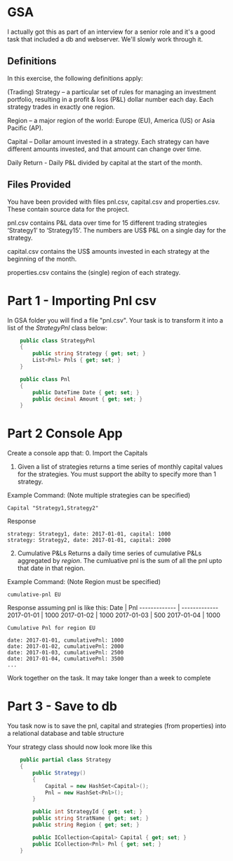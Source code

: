 # GSA

I actually got this as part of an interview for a senior role and it's a good task that included a db and webserver. We'll slowly work through it.

## Definitions
In this exercise, the following definitions apply:

(Trading) Strategy – a particular set of rules for managing an investment portfolio, resulting in a profit & loss (P&L) dollar number
each day. Each strategy trades in exactly one region.

Region – a major region of the world: Europe (EU), America (US) or Asia Pacific (AP).

Capital – Dollar amount invested in a strategy. Each strategy can have different amounts invested, and that amount can change
over time.

Daily Return - Daily P&L divided by capital at the start of the month.

## Files Provided
You have been provided with files pnl.csv, capital.csv and properties.csv. These contain source data for the project.

pnl.csv contains P&L data over time for 15 different trading strategies ‘Strategy1’ to ‘Strategy15’. The numbers are US$ P&L on a
single day for the strategy.

capital.csv contains the US$ amounts invested in each strategy at the beginning of the month.

properties.csv contains the (single) region of each strategy.


# Part 1 - Importing Pnl csv
In GSA folder you will find a file "pnl.csv". Your task is to transform it into a list of the _StrategyPnl_ class below:
```cs
    public class StrategyPnl
    {
        public string Strategy { get; set; }
        List<Pnl> Pnls { get; set; }
    }

    public class Pnl
    {
        public DateTime Date { get; set; }
        public decimal Amount { get; set; }
    }
```


# Part 2 Console App 
Create a console app that:
0. Import the Capitals

1. Given a list of strategies returns a time series of monthly capital values for the strategies. You must support the abilty to specify more than 1 strategy.

Example Command: (Note multiple strategies can be specified)
```
Capital "Strategy1,Strategy2"
```
Response
```
strategy: Strategy1, date: 2017-01-01, capital: 1000
strategy: Strategy2, date: 2017-01-01, capital: 2000
```

2. Cumulative P&Ls
Returns a daily time series of cumulative P&Ls aggregated by *region*. The cumluative pnl is the sum of all the pnl upto that date in that region.  

Example Command: (Note Region must be specified)
```
cumulative-pnl EU
```
Response assuming pnl is like this:
Date | Pnl
------------- | -------------
2017-01-01 | 1000
2017-01-02 | 1000
2017-01-03 | 500
2017-01-04 | 1000

```
Cumulative Pnl for region EU

date: 2017-01-01, cumulativePnl: 1000
date: 2017-01-02, cumulativePnl: 2000
date: 2017-01-03, cumulativePnl: 2500
date: 2017-01-04, cumulativePnl: 3500
...
```




Work together on the task. It may take longer than a week to complete

# Part 3 - Save to db
You task now is to save the pnl, capital and strategies (from properties) into a relational database and table structure

Your strategy class should now look more like this
```cs
    public partial class Strategy
    {
        public Strategy()
        {
            Capital = new HashSet<Capital>();
            Pnl = new HashSet<Pnl>();
        }

        public int StrategyId { get; set; }
        public string StratName { get; set; }
        public string Region { get; set; }

        public ICollection<Capital> Capital { get; set; }
        public ICollection<Pnl> Pnl { get; set; }
    }
```



